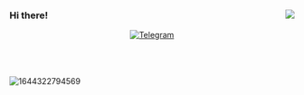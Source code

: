 ### Hi there! <img align="right" src="https://visitor-badge.glitch.me/badge?page_id=liuuufey.visitor-badge">
<p align="center">
  <a href="https://t.me/liuuufey" target="_blank">
    <img src="https://img.shields.io/badge/Telegram-Dhen%20Bhocil-yellow?style=for-the-badge&amp;logo=Saweria" alt="Telegram">
    <br><br>
    <br><br>
  </a>
</p>

![1644322794569](https://user-images.githubusercontent.com/89542179/152985969-44cdacf6-aff2-4cf1-8be4-394fcfaabb3d.jpg)
